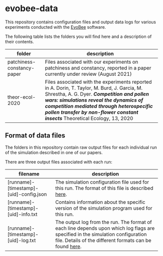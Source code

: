 # evobee-data

This repository contains configuration files and output data logs for various experiments conducted with the [EvoBee](https://github.com/tim-taylor/evobee) software.

The following table lists the folders you will find here and a description of their contents.

| folder | description |
| ------ | ----------- |
| patchiness-constancy-paper | Files associated with our experiments on patchiness and constancy, reported in a paper currently under review (August 2021)|
| theor-ecol-2020 | Files associated with the experiments reported in A. Dorin, T. Taylor, M. Burd, J. Garcia, M. Shrestha, A. G. Dyer. ***Competition and pollen wars: simulations reveal the dynamics of competition mediated through heterospecific pollen transfer by non-flower constant insects*** Theoretical Ecology, 13, 2020|

## Format of data files

The folders in this repository contain raw output files for each individual run of the
simulation described in one of our papers.

There are three output files associated with each run:

| filename | description |
| -------- | ----------- |
|[runname]-[timestamp]-[uid]-config.json|The simulation configuration file used for this run. The format of this file is described [here](https://tim-taylor.github.io/evobee/evobee-config.html).|
|[runname]-[timestamp]-[uid]-info.txt|Contains information about the specific version of the simulation program used for this run.|
|[runname]-[timestamp]-[uid]-log.txt|The output log from the run. The format of each line depends upon which log flags are specified in the simulation configuration file. Details of the different formats can be found [here](https://tim-taylor.github.io/evobee/evobee-config.html).|
